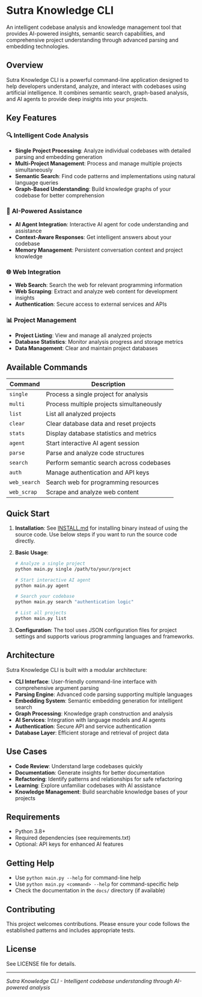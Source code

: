 
# Sutra Knowledge CLI

An intelligent codebase analysis and knowledge management tool that provides AI-powered insights, semantic search capabilities, and comprehensive project understanding through advanced parsing and embedding technologies.

## Overview

Sutra Knowledge CLI is a powerful command-line application designed to help developers understand, analyze, and interact with codebases using artificial intelligence. It combines semantic search, graph-based analysis, and AI agents to provide deep insights into your projects.

## Key Features

### 🔍 **Intelligent Code Analysis**
- **Single Project Processing**: Analyze individual codebases with detailed parsing and embedding generation
- **Multi-Project Management**: Process and manage multiple projects simultaneously
- **Semantic Search**: Find code patterns and implementations using natural language queries
- **Graph-Based Understanding**: Build knowledge graphs of your codebase for better comprehension

### 🤖 **AI-Powered Assistance**
- **AI Agent Integration**: Interactive AI agent for code understanding and assistance
- **Context-Aware Responses**: Get intelligent answers about your codebase
- **Memory Management**: Persistent conversation context and project knowledge

### 🌐 **Web Integration**
- **Web Search**: Search the web for relevant programming information
- **Web Scraping**: Extract and analyze web content for development insights
- **Authentication**: Secure access to external services and APIs

### 📊 **Project Management**
- **Project Listing**: View and manage all analyzed projects
- **Database Statistics**: Monitor analysis progress and storage metrics
- **Data Management**: Clear and maintain project databases

## Available Commands

| Command | Description |
|---------|-------------|
| `single` | Process a single project for analysis |
| `multi` | Process multiple projects simultaneously |
| `list` | List all analyzed projects |
| `clear` | Clear database data and reset projects |
| `stats` | Display database statistics and metrics |
| `agent` | Start interactive AI agent session |
| `parse` | Parse and analyze code structures |
| `search` | Perform semantic search across codebases |
| `auth` | Manage authentication and API keys |
| `web_search` | Search web for programming resources |
| `web_scrap` | Scrape and analyze web content |

## Quick Start

1. **Installation**: See [INSTALL.md](INSTALL.md) for installing binary instead of using the source code. Use below steps if you want to run the source code directly.

2. **Basic Usage**:
   ```bash
   # Analyze a single project
   python main.py single /path/to/your/project

   # Start interactive AI agent
   python main.py agent

   # Search your codebase
   python main.py search "authentication logic"

   # List all projects
   python main.py list
   ```

3. **Configuration**: The tool uses JSON configuration files for project settings and supports various programming languages and frameworks.

## Architecture

Sutra Knowledge CLI is built with a modular architecture:

- **CLI Interface**: User-friendly command-line interface with comprehensive argument parsing
- **Parsing Engine**: Advanced code parsing supporting multiple languages
- **Embedding System**: Semantic embedding generation for intelligent search
- **Graph Processing**: Knowledge graph construction and analysis
- **AI Services**: Integration with language models and AI agents
- **Authentication**: Secure API and service authentication
- **Database Layer**: Efficient storage and retrieval of project data

## Use Cases

- **Code Review**: Understand large codebases quickly
- **Documentation**: Generate insights for better documentation
- **Refactoring**: Identify patterns and relationships for safe refactoring
- **Learning**: Explore unfamiliar codebases with AI assistance
- **Knowledge Management**: Build searchable knowledge bases of your projects

## Requirements

- Python 3.8+
- Required dependencies (see requirements.txt)
- Optional: API keys for enhanced AI features

## Getting Help

- Use `python main.py --help` for command-line help
- Use `python main.py <command> --help` for command-specific help
- Check the documentation in the `docs/` directory (if available)

## Contributing

This project welcomes contributions. Please ensure your code follows the established patterns and includes appropriate tests.

## License

See LICENSE file for details.

---

*Sutra Knowledge CLI - Intelligent codebase understanding through AI-powered analysis*
